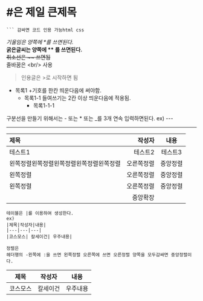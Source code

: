# #은 제일 큰제목
``` 
``` 감싸면 코드 인용 가능html css
```
_기울임은 양쪽에 \*를 쓰면된다._<br/>
__굵은글씨는 양쪽에 \*\* 를 쓰면된다.__<br/>
~~취소선은 \~\~ 쓰면됨~~<br/>
줄바꿈은 \<br/> 사용
> 인용글은 \>로 시작하면 됨
+ 목록1 \+기호를 한칸 띄운다음에 써야함.
  + 목록1\-1 들여쓰기는 2칸 이상 띄운다음에 적용됨.
    + 목록1\-1\-1 <br/>

구분선을 만들기 위해서는 \- 또는 \* 또는 \_를 3개 연속 입력하면된다. ex) \-\-\- 

---
|제목|작성자|내용|
|:---|---:|:---:|
|테스트1|테스트2|테스트3|
|왼쪽정렬왼쪽정렬왼쪽정렬왼쪽정렬왼쪽정렬|오른쪽정렬|중앙정렬|
|왼쪽정렬|오른쪽정렬|중앙정렬|
|왼쪽정렬|오른쪽정렬|중앙정렬|
||중앙확장||

```
테이블은 |를 이용하여 생성한다. 
ex)
|제목|작성자|내용|
|---|---|---|
|코스모스| 칼세이건| 우주내용|

정렬은 
헤더행의 -왼쪽에 :을 쓰면 왼쪽정렬 오른쪽에 쓰면 오른정렬 양쪽을 모두감싸면 중앙정렬이다.
```

|제목|작성자|내용|
|---|---|---|
|코스모스| 칼세이건| 우주내용|
